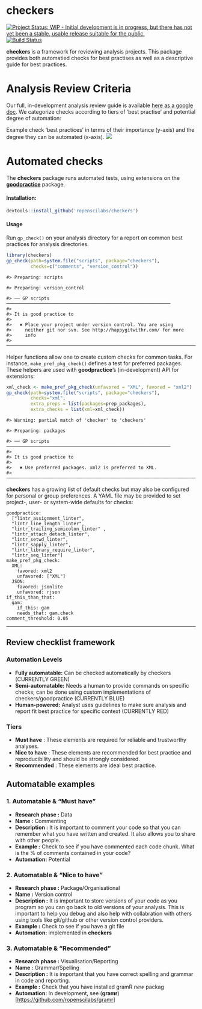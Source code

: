 
# checkers

[![Project Status: WIP - Initial development is in progress, but there
has not yet been a stable, usable release suitable for the
public.](http://www.repostatus.org/badges/latest/wip.svg)](http://www.repostatus.org/#wip)
[![Build
Status](https://travis-ci.org/ropenscilabs/checkers.svg?branch=master)](https://travis-ci.org/ropenscilabs/checkers)

**checkers** is a framework for reviewing analysis projects. This
package provides both automatied checks for best practises as well as a
descriptive guide for best practices.

# Analysis Review Criteria

Our full, in-development analysis review guide is available [here as a
google
doc](https://docs.google.com/document/d/1OYcWJUk-MiM2C1TIHB1Rn6rXoF5fHwRX-7_C12Blx8g/edit#).
We categorize checks according to tiers of ‘best practise’ and potential
degree of automation:

Example check ‘best practices’ in terms of their importance (y-axis) and
the degree they can be automated (x-axis). ![](figs/compendium.png)

# Automated checks

The **checkers** package runs automated tests, using extensions on the
[**goodpractice**](https://github.com/MangoTheCat/goodpractice/)
package.

#### Installation:

``` r
devtools::install_github('ropenscilabs/checkers')
```

#### Usage

Run `gp_check()` on your analysis directory for a report on common best
practices for analysis directories.

``` r
library(checkers)
gp_check(path=system.file("scripts", package="checkers"),
         checks=c("comments", "version_control"))
```

    #> Preparing: scripts

    #> Preparing: version_control

    #> ── GP scripts ─────────────────────────────────────────────────────────────
    #> 
    #> It is good practice to
    #> 
    #>   ✖ Place your project under version control. You are using
    #>     neither git nor svn. See http://happygitwithr.com/ for more
    #>     info
    #> ───────────────────────────────────────────────────────────────────────────

Helper functions allow one to create custom checks for common tasks. For
instance, `make_pref_pkg_check()` defines a test for preferred packages.
These helpers are used with **goodpractice**’s (in-development) API for
extensions:

``` r
xml_check <- make_pref_pkg_check(unfavored = "XML", favored = "xml2")
gp_check(path=system.file("scripts", package="checkers"),
         checks="xml",
         extra_preps = list(packages=prep_packages),
         extra_checks = list(xml=xml_check))
```

    #> Warning: partial match of 'checker' to 'checkers'

    #> Preparing: packages

    #> ── GP scripts ─────────────────────────────────────────────────────────────
    #> 
    #> It is good practice to
    #> 
    #>   ✖ Use preferred packages. xml2 is preferred to XML.
    #> ───────────────────────────────────────────────────────────────────────────

**checkers** has a growing list of default checks but may also be
configured for personal or group preferences. A YAML file may be
provided to set project-, user- or system-wide defaults for checks:

    goodpractice:
      ["lintr_assignment_linter",
      "lintr_line_length_linter",
      "lintr_trailing_semicolon_linter" ,
      "lintr_attach_detach_linter",
      "lintr_setwd_linter",
      "lintr_sapply_linter",
      "lintr_library_require_linter",
      "lintr_seq_linter"]
    make_pref_pkg_check:
      XML:
        favored: xml2
        unfavored: ["XML"]
      JSON:
        favored: jsonlite
        unfavored: rjson
    if_this_than_that:
      gam:
        if_this: gam
        needs_that: gam.check
    comment_threshold: 0.05

-----

## Review checklist framework

### Automation Levels

  - **Fully automatable:** Can be checked automatically by checkers
    (CURRENTLY GREEN)
  - **Semi-automatable:** Needs a human to provide commands on specific
    checks; can be done using custom implementations of
    checkers/goodpractice (CURRENTLY BLUE)
  - **Human-powered:** Analyst uses guidelines to make sure analysis and
    report fit best practice for specific context (CURRENTLY RED)

### Tiers

  - **Must have** : These elements are required for reliable and
    trustworthy analyses.
  - **Nice to have** : These elements are recommended for best practice
    and reproducibility and should be strongly considered.
  - **Recommended** : These elements are ideal best practice.

## Automatable examples

### 1\. **Automatable & “Must have”**

  - **Research phase :** Data
  - **Name :** Commenting
  - **Description :** It is important to comment your code so that you
    can remember what you have written and created. It also allows you
    to share with other people.
  - **Example :** Check to see if you have commented each code chunk.
    What is the % of comments contained in your code?
  - **Automation:** Potential

### 2\. **Automatable & “Nice to have”**

  - **Research phase :** Package/Organisational  
  - **Name :** Version control  
  - **Description :** It is important to store versions of your code as
    you program so you can go back to old versions of your analysis.
    This is important to help you debug and also help with collabration
    with others using tools like git/github or other version control
    providers.  
  - **Example :** Check to see if you have a git file  
  - **Automation:** implemented in **checkers**

### 3\. **Automatable & “Recommended”**

  - **Research phase :** Visualisation/Reporting  
  - **Name :** Grammar/Spelling  
  - **Description :** It is important that you have correct spelling and
    grammar in code and reporting.  
  - **Example :** Check that you have installed gramR *new* packag  
  - **Automation:** In development, see
    (**gramr**)\[<https://github.com/ropenscilabs/gramr>\]
